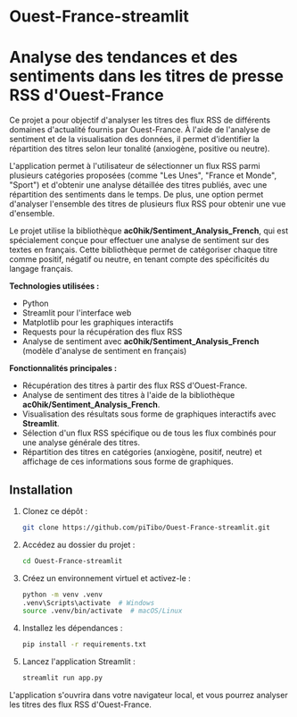 # Ouest-France-streamlit


# Analyse des tendances et des sentiments dans les titres de presse RSS d'Ouest-France

Ce projet a pour objectif d'analyser les titres des flux RSS de différents domaines d'actualité fournis par Ouest-France. À l'aide de l'analyse de sentiment et de la visualisation des données, il permet d'identifier la répartition des titres selon leur tonalité (anxiogène, positive ou neutre). 

L'application permet à l'utilisateur de sélectionner un flux RSS parmi plusieurs catégories proposées (comme "Les Unes", "France et Monde", "Sport") et d'obtenir une analyse détaillée des titres publiés, avec une répartition des sentiments dans le temps. De plus, une option permet d'analyser l'ensemble des titres de plusieurs flux RSS pour obtenir une vue d'ensemble.

Le projet utilise la bibliothèque **ac0hik/Sentiment_Analysis_French**, qui est spécialement conçue pour effectuer une analyse de sentiment sur des textes en français. Cette bibliothèque permet de catégoriser chaque titre comme positif, négatif ou neutre, en tenant compte des spécificités du langage français.

**Technologies utilisées :**
- Python
- Streamlit pour l'interface web
- Matplotlib pour les graphiques interactifs
- Requests pour la récupération des flux RSS
- Analyse de sentiment avec **ac0hik/Sentiment_Analysis_French** (modèle d'analyse de sentiment en français)

**Fonctionnalités principales :**
- Récupération des titres à partir des flux RSS d'Ouest-France.
- Analyse de sentiment des titres à l'aide de la bibliothèque **ac0hik/Sentiment_Analysis_French**.
- Visualisation des résultats sous forme de graphiques interactifs avec **Streamlit**.
- Sélection d'un flux RSS spécifique ou de tous les flux combinés pour une analyse générale des titres.
- Répartition des titres en catégories (anxiogène, positif, neutre) et affichage de ces informations sous forme de graphiques.

## Installation

1. Clonez ce dépôt :
   ```bash
   git clone https://github.com/piTibo/Ouest-France-streamlit.git
   ```

2. Accédez au dossier du projet :
   ```bash
   cd Ouest-France-streamlit
   ```

3. Créez un environnement virtuel et activez-le :
   ```bash
   python -m venv .venv
   .venv\Scripts\activate  # Windows
   source .venv/bin/activate  # macOS/Linux
   ```

4. Installez les dépendances :
   ```bash
   pip install -r requirements.txt
   ```

5. Lancez l'application Streamlit :
   ```bash
   streamlit run app.py
   ```

L'application s'ouvrira dans votre navigateur local, et vous pourrez analyser les titres des flux RSS d'Ouest-France.
